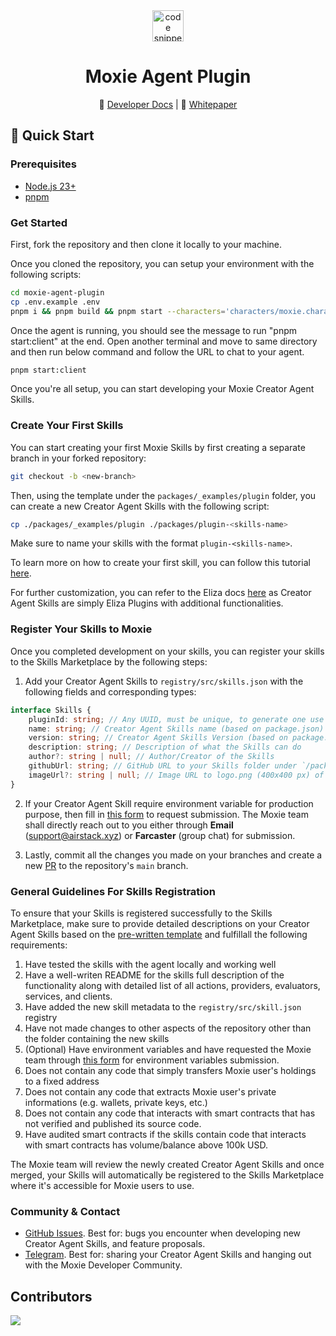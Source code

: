 <div align="center">
<a align="center" href="https://moxie.xyz" target="_blank">
    <img src="./assets/logo.avif" alt="code snippets" height=50/>
  </a>
  <h1 align="center">Moxie Agent Plugin</h1>

📖 [Developer Docs](https://developer.moxie.xyz/) | 🎯 [Whitepaper](https://build.moxie.xyz/the-moxie-protocol)

</div>

## 🚀 Quick Start

### Prerequisites

- [Node.js 23+](https://docs.npmjs.com/downloading-and-installing-node-js-and-npm)
- [pnpm](https://pnpm.io/installation)

### Get Started

First, fork the repository and then clone it locally to your machine.

Once you cloned the repository, you can setup your environment with the following scripts:

```bash
cd moxie-agent-plugin
cp .env.example .env
pnpm i && pnpm build && pnpm start --characters='characters/moxie.character.json'
```

Once the agent is running, you should see the message to run "pnpm start:client" at the end.
Open another terminal and move to same directory and then run below command and follow the URL to chat to your agent.

```bash
pnpm start:client
```

Once you're all setup, you can start developing your Moxie Creator Agent Skills.

### Create Your First Skills

You can start creating your first Moxie Skills by first creating a separate branch in your forked repository:

```sh
git checkout -b <new-branch>
```

Then, using the template under the `packages/_examples/plugin` folder, you can create a new Creator Agent Skills with the following script:

```sh
cp ./packages/_examples/plugin ./packages/plugin-<skills-name>
```

Make sure to name your skills with the format `plugin-<skills-name>`.

To learn more on how to create your first skill, you can follow this tutorial [here](https://developer.moxie.xyz/creator-agents-and-skills-marketplace/quickstart/create-your-first-skill).

For further customization, you can refer to the Eliza docs [here](https://elizaos.github.io/eliza/docs/packages/plugins/#available-plugins) as Creator Agent Skills are simply Eliza Plugins with additional functionalities.

### Register Your Skills to Moxie

Once you completed development on your skills, you can register your skills to the Skills Marketplace by the following steps:

1. Add your Creator Agent Skills to `registry/src/skills.json` with the following fields and corresponding types:

```ts
interface Skills {
    pluginId: string; // Any UUID, must be unique, to generate one use this https://www.uuidgenerator.net/
    name: string; // Creator Agent Skills name (based on package.json)
    version: string; // Creator Agent Skills Version (based on package.json)
    description: string; // Description of what the Skills can do
    author?: string | null; // Author/Creator of the Skills
    githubUrl: string; // GitHub URL to your Skills folder under `/packages`
    imageUrl?: string | null; // Image URL to logo.png (400x400 px) of your Skills, which should be located under the `/packages/<skills-folder>/images` folder
}
```

2. If your Creator Agent Skill require environment variable for production purpose, then fill in [this form](https://forms.gle/8hzDyCVKKLs4MkTEA) to request submission. The Moxie team shall directly reach out to you either through **Email** ([support@airstack.xyz](mailto:support@airstack.xyz)) or **Farcaster** (group chat) for submission.

3. Lastly, commit all the changes you made on your branches and create a new [PR](https://github.com/moxie-protocol/moxie-agent-plugin/pulls) to the repository's `main` branch.

### General Guidelines For Skills Registration

To ensure that your Skills is registered successfully to the Skills Marketplace, make sure to provide detailed descriptions on your Creator Agent Skills based on the [pre-written template](./.github/pull_request_template.md) and fulfillall the following requirements:

1. Have tested the skills with the agent locally and working well
2. Have a well-writen README for the skills full description of the functionality along with detailed list of all actions, providers, evaluators, services, and clients.
3. Have added the new skill metadata to the `registry/src/skill.json` registry
4. Have not made changes to other aspects of the repository other than the folder containing the new skills
5. (Optional) Have environment variables and have requested the Moxie team through [this form](https://forms.gle/8hzDyCVKKLs4MkTEA) for environment variables submission.
6. Does not contain any code that simply transfers Moxie user's holdings to a fixed address
7. Does not contain any code that extracts Moxie user's private informations (e.g. wallets, private keys, etc.)
8. Does not contain any code that interacts with smart contracts that has not verified and published its source code.
9. Have audited smart contracts if the skills contain code that interacts with smart contracts has volume/balance above 100k USD.

The Moxie team will review the newly created Creator Agent Skills and once merged, your Skills will automatically be registered to the Skills Marketplace where it's accessible for Moxie users to use.

### Community & Contact

- [GitHub Issues](https://github.com/moxie-protocol/moxie-agent-plugin/issues). Best for: bugs you encounter when developing new Creator Agent Skills, and feature proposals.
- [Telegram](https://t.me/+QVjX1VPh3SpmNjMx). Best for: sharing your Creator Agent Skills and hanging out with the Moxie Developer Community.

## Contributors

<a href="https://github.com/moxie-protocol/moxie-agent-plugin/graphs/contributors">
  <img src="https://contrib.rocks/image?repo=moxie-protocol/moxie-agent-plugin" />
</a>
